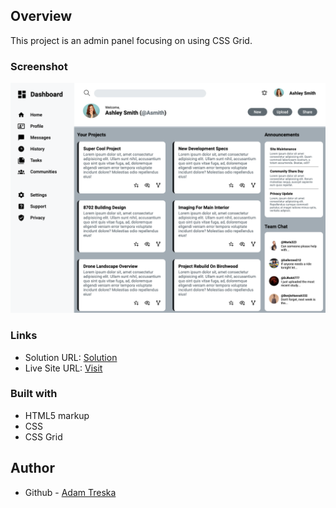 

## Overview

This project is an admin panel focusing on using CSS Grid.


### Screenshot

![](./images/Admin%20Panel%20Screenshot.png)

### Links

- Solution URL: [Solution](https://github.com/atreska/Admin-Dashboard)
- Live Site URL: [Visit](https://atreska.github.io/Admin-Dashboard/)


### Built with

- HTML5 markup
- CSS
- CSS Grid

## Author

- Github - [Adam Treska](https://www.your-site.com)